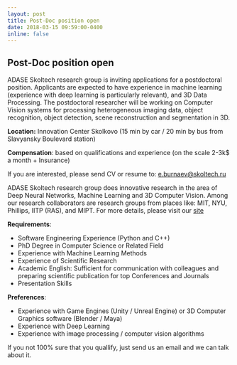 ```yaml
---
layout: post
title: Post-Doc position open
date: 2018-03-15 09:59:00-0400
inline: false
---
```


## Post-Doc position open

ADASE Skoltech research group is inviting applications for a postdoctoral position. Applicants are expected to have experience in machine learning (experience with deep learning is particularly relevant), and 3D Data Processing. The postdoctoral researcher will be working on Computer Vision systems for  processing heterogeneous imaging data, object recognition, object detection, scene reconstruction and segmentation in 3D. 

**Location:** Innovation Center Skolkovo (15 min by car / 20 min by bus from Slavyansky Boulevard station)

**Compensation**: based on qualifications and experience  (on the scale 2-3k$ a month + Insurance)

If you are interested, please send CV or resume to: [e.burnaev@skoltech.ru](mailto:e.burnaev@skoltech.ru)

ADASE Skoltech research group does innovative research in the area of Deep Neural Networks, Machine Learning and 3D Computer Vision. Among our research collaborators are research groups from places like: MIT, NYU, Phillips, IITP (RAS), and MIPT. 
For more details, please visit our [site](https://adasegroup.github.io/)

**Requirements**:
- Software Engineering Experience (Python and C++)
- PhD Degree in Computer Science or Related Field
- Experience with Machine Learning Methods
- Experience of Scientific Research
- Academic English: Sufficient for communication with colleagues and preparing scientific publication for top Conferences and Journals
- Presentation Skills

**Preferences**:
- Experience with Game Engines (Unity / Unreal Engine) or 3D Computer Graphics software (Blender / Maya)
- Experience with Deep Learning
- Experience with image processing / computer vision algorithms

If you not 100% sure that you quallify, just send us an email and we can talk about it.